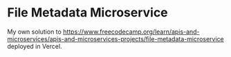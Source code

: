 # File Metadata Microservice

My own solution to <https://www.freecodecamp.org/learn/apis-and-microservices/apis-and-microservices-projects/file-metadata-microservice> deployed in Vercel.
